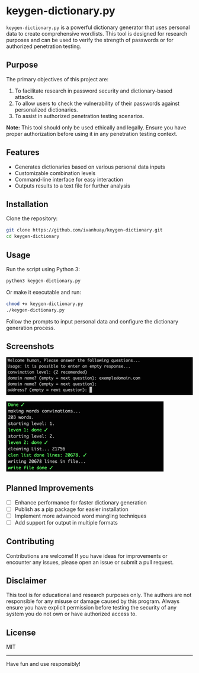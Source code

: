 # keygen-dictionary.py

`keygen-dictionary.py` is a powerful dictionary generator that uses personal data to create comprehensive wordlists. This tool is designed for research purposes and can be used to verify the strength of passwords or for authorized penetration testing.

## Purpose

The primary objectives of this project are:

1. To facilitate research in password security and dictionary-based attacks.
2. To allow users to check the vulnerability of their passwords against personalized dictionaries.
3. To assist in authorized penetration testing scenarios.

**Note:** This tool should only be used ethically and legally. Ensure you have proper authorization before using it in any penetration testing context.

## Features

- Generates dictionaries based on various personal data inputs
- Customizable combination levels
- Command-line interface for easy interaction
- Outputs results to a text file for further analysis

## Installation

Clone the repository:

```bash
git clone https://github.com/ivanhuay/keygen-dictionary.git
cd keygen-dictionary
```

## Usage

Run the script using Python 3:

```bash
python3 keygen-dictionary.py
```

Or make it executable and run:

```bash
chmod +x keygen-dictionary.py
./keygen-dictionary.py
```

Follow the prompts to input personal data and configure the dictionary generation process.

## Screenshots

![Usage Example 1](https://github.com/ivanhuay/keygen-dictionary/blob/master/img/2.png?raw=true)

![Usage Example 2](https://github.com/ivanhuay/keygen-dictionary/blob/master/img/1.png?raw=true)

## Planned Improvements

- [ ] Enhance performance for faster dictionary generation
- [ ] Publish as a pip package for easier installation
- [ ] Implement more advanced word mangling techniques
- [ ] Add support for output in multiple formats

## Contributing

Contributions are welcome! If you have ideas for improvements or encounter any issues, please open an issue or submit a pull request.

## Disclaimer

This tool is for educational and research purposes only. The authors are not responsible for any misuse or damage caused by this program. Always ensure you have explicit permission before testing the security of any system you do not own or have authorized access to.

## License

MIT

---

Have fun and use responsibly!